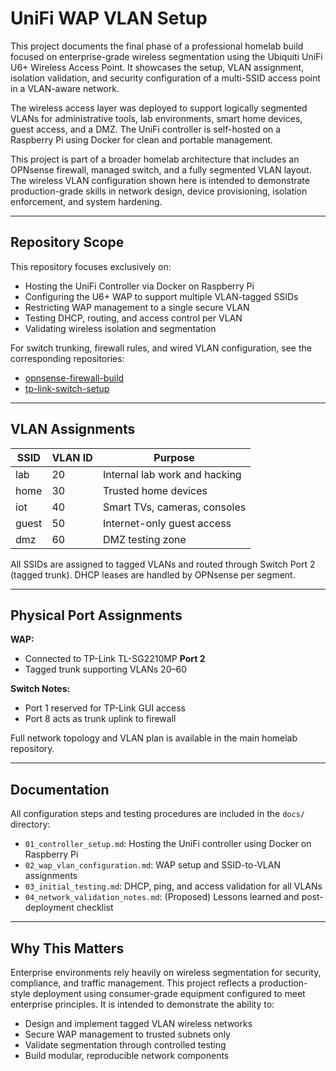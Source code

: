 # UniFi WAP VLAN Setup

This project documents the final phase of a professional homelab build focused on enterprise-grade wireless segmentation using the Ubiquiti UniFi U6+ Wireless Access Point. It showcases the setup, VLAN assignment, isolation validation, and security configuration of a multi-SSID access point in a VLAN-aware network.

The wireless access layer was deployed to support logically segmented VLANs for administrative tools, lab environments, smart home devices, guest access, and a DMZ. The UniFi controller is self-hosted on a Raspberry Pi using Docker for clean and portable management.

This project is part of a broader homelab architecture that includes an OPNsense firewall, managed switch, and a fully segmented VLAN layout. The wireless VLAN configuration shown here is intended to demonstrate production-grade skills in network design, device provisioning, isolation enforcement, and system hardening.

---

## Repository Scope

This repository focuses exclusively on:

- Hosting the UniFi Controller via Docker on Raspberry Pi
- Configuring the U6+ WAP to support multiple VLAN-tagged SSIDs
- Restricting WAP management to a single secure VLAN
- Testing DHCP, routing, and access control per VLAN
- Validating wireless isolation and segmentation

For switch trunking, firewall rules, and wired VLAN configuration, see the corresponding repositories:
- [opnsense-firewall-build](https://github.com/charlesX0101/opnsense-firewall-build)
- [tp-link-switch-setup](https://github.com/charlesX0101/tp-link-switch-setup)

---

## VLAN Assignments

| SSID       | VLAN ID | Purpose                          |
|------------|---------|----------------------------------|
| lab        | 20      | Internal lab work and hacking    |
| home       | 30      | Trusted home devices             |
| iot        | 40      | Smart TVs, cameras, consoles     |
| guest      | 50      | Internet-only guest access       |
| dmz        | 60      | DMZ testing zone                 |

All SSIDs are assigned to tagged VLANs and routed through Switch Port 2 (tagged trunk). DHCP leases are handled by OPNsense per segment.

---

## Physical Port Assignments

**WAP:** 
- Connected to TP-Link TL-SG2210MP **Port 2** 
- Tagged trunk supporting VLANs 20–60

**Switch Notes:** 
- Port 1 reserved for TP-Link GUI access 
- Port 8 acts as trunk uplink to firewall

Full network topology and VLAN plan is available in the main homelab repository.

---

## Documentation

All configuration steps and testing procedures are included in the `docs/` directory:

- `01_controller_setup.md`: Hosting the UniFi controller using Docker on Raspberry Pi 
- `02_wap_vlan_configuration.md`: WAP setup and SSID-to-VLAN assignments 
- `03_initial_testing.md`: DHCP, ping, and access validation for all VLANs 
- `04_network_validation_notes.md`: (Proposed) Lessons learned and post-deployment checklist 

---

## Why This Matters

Enterprise environments rely heavily on wireless segmentation for security, compliance, and traffic management. This project reflects a production-style deployment using consumer-grade equipment configured to meet enterprise principles. It is intended to demonstrate the ability to:

- Design and implement tagged VLAN wireless networks
- Secure WAP management to trusted subnets only
- Validate segmentation through controlled testing
- Build modular, reproducible network components



